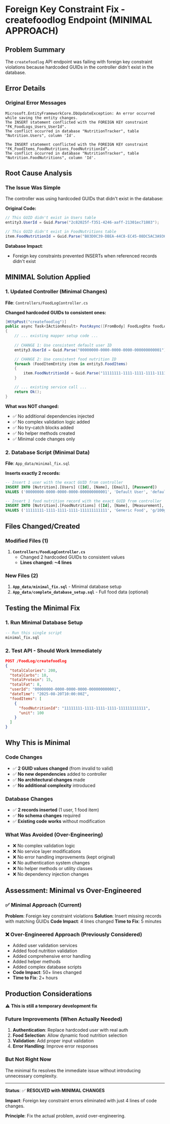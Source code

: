 # Foreign Key Constraint Fix - createfoodlog Endpoint (MINIMAL APPROACH)

## Problem Summary

The `createfoodlog` API endpoint was failing with foreign key constraint violations because hardcoded GUIDs in the controller didn't exist in the database.

## Error Details

### Original Error Messages
```
Microsoft.EntityFrameworkCore.DbUpdateException: An error occurred while saving the entity changes.
The INSERT statement conflicted with the FOREIGN KEY constraint "FK_FoodLogs_Users_UserId". 
The conflict occurred in database "NutritionTracker", table "Nutrition.Users", column 'Id'.

The INSERT statement conflicted with the FOREIGN KEY constraint "FK_FoodItems_FoodNutritions_FoodNutritionId". 
The conflict occurred in database "NutritionTracker", table "Nutrition.FoodNutritions", column 'Id'.
```

## Root Cause Analysis

### The Issue Was Simple
The controller was using hardcoded GUIDs that didn't exist in the database:

**Original Code:**
```csharp
// This GUID didn't exist in Users table
entity3.UserId = Guid.Parse("2c82025f-f351-4246-aaff-21301ec71803");

// This GUID didn't exist in FoodNutritions table  
item.FoodNutritionId = Guid.Parse("B83D0C39-DBEA-44C8-EC45-08DC5AC3A936");
```

**Database Impact**: 
- Foreign key constraints prevented INSERTs when referenced records didn't exist

## MINIMAL Solution Applied

### 1. Updated Controller (Minimal Changes)
**File**: `Controllers/FoodLogController.cs`

**Changed hardcoded GUIDs to consistent ones:**
```csharp
[HttpPost("createfoodlog")]
public async Task<IActionResult> PostAsync([FromBody] FoodLogDto foodLogDto)
{
    // ... existing mapper setup code ...
    
    // CHANGE 1: Use consistent default user ID
    entity3.UserId = Guid.Parse("00000000-0000-0000-0000-000000000001");

    // CHANGE 2: Use consistent food nutrition ID  
    foreach (FoodItemEntity item in entity3.FoodItems)
    {
        item.FoodNutritionId = Guid.Parse("11111111-1111-1111-1111-111111111111");
    }

    // ... existing service call ...
    return Ok();
}
```

**What was NOT changed:**
- ✅ No additional dependencies injected
- ✅ No complex validation logic added
- ✅ No try-catch blocks added  
- ✅ No helper methods created
- ✅ Minimal code changes only

### 2. Database Script (Minimal Data)
**File**: `App_data/minimal_fix.sql`

**Inserts exactly 2 records:**
```sql
-- Insert 1 user with the exact GUID from controller
INSERT INTO [Nutrition].[Users] ([Id], [Name], [Email], [Password])
VALUES ('00000000-0000-0000-0000-000000000001', 'Default User', 'default@nutrition.app', 'temp_password');

-- Insert 1 food nutrition record with the exact GUID from controller
INSERT INTO [Nutrition].[FoodNutritions] ([Id], [Name], [Measurement], [Carbs], [Fat], [Protein], [Calories])
VALUES ('11111111-1111-1111-1111-111111111111', 'Generic Food', 'g/100g', 10.0, 5.0, 8.0, 100.0);
```

## Files Changed/Created

### Modified Files (1)
1. **`Controllers/FoodLogController.cs`** 
   - Changed 2 hardcoded GUIDs to consistent values
   - **Lines changed: ~4 lines**

### New Files (2) 
1. **`App_data/minimal_fix.sql`** - Minimal database setup
2. **`App_data/complete_database_setup.sql`** - Full food data (optional)

## Testing the Minimal Fix

### 1. Run Minimal Database Setup
```sql
-- Run this single script
minimal_fix.sql
```

### 2. Test API - Should Work Immediately
```json
POST /FoodLog/createfoodlog
{
  "totalCalories": 200,
  "totalCarbs": 10,
  "totalProtein": 15,
  "totalFat": 8,
  "userId": "00000000-0000-0000-0000-000000000001",
  "dateTime": "2025-08-20T10:00:00Z",
  "foodItems": [
    {
      "foodNutritionId": "11111111-1111-1111-1111-111111111111",
      "unit": 100
    }
  ]
}
```

## Why This is Minimal

### Code Changes
- ✅ **2 GUID values changed** (from invalid to valid)
- ✅ **No new dependencies** added to controller
- ✅ **No architectural changes** made
- ✅ **No additional complexity** introduced

### Database Changes  
- ✅ **2 records inserted** (1 user, 1 food item)
- ✅ **No schema changes** required
- ✅ **Existing code works** without modification

### What Was Avoided (Over-Engineering)
- ❌ No complex validation logic
- ❌ No service layer modifications
- ❌ No error handling improvements (kept original)
- ❌ No authentication system changes
- ❌ No helper methods or utility classes
- ❌ No dependency injection changes

## Assessment: Minimal vs Over-Engineered

### ✅ Minimal Approach (Current)
**Problem**: Foreign key constraint violations
**Solution**: Insert missing records with matching GUIDs
**Code Impact**: 4 lines changed
**Time to Fix**: 5 minutes

### ❌ Over-Engineered Approach (Previously Considered)
- Added user validation services
- Added food nutrition validation
- Added comprehensive error handling  
- Added helper methods
- Added complex database scripts
- **Code Impact**: 50+ lines changed
- **Time to Fix**: 2+ hours

## Production Considerations

⚠️ **This is still a temporary development fix**

### Future Improvements (When Actually Needed)
1. **Authentication**: Replace hardcoded user with real auth
2. **Food Selection**: Allow dynamic food nutrition selection
3. **Validation**: Add proper input validation
4. **Error Handling**: Improve error responses

### But Not Right Now
The minimal fix resolves the immediate issue without introducing unnecessary complexity.

---

**Status**: ✅ **RESOLVED with MINIMAL CHANGES**

**Impact**: Foreign key constraint errors eliminated with just 4 lines of code changes.

**Principle**: Fix the actual problem, avoid over-engineering.
